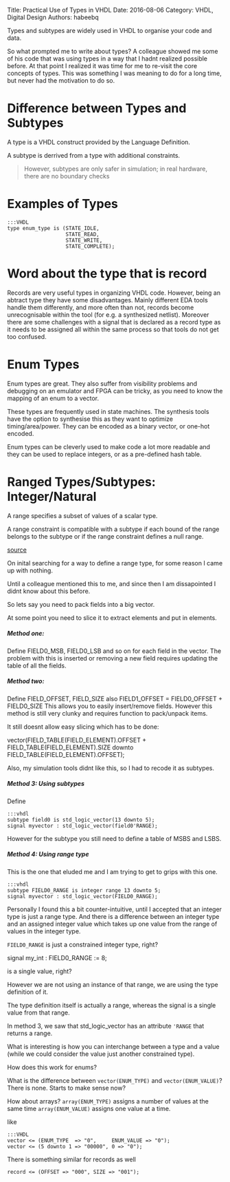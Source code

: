 Title: Practical Use of Types in VHDL
Date: 2016-08-06
Category: VHDL, Digital Design
Authors: habeebq

Types and subtypes are widely used in VHDL to organise your code and data.

So what prompted me to write about types? A colleague showed me some of his code
that was using types in a way that I hadnt realized possible before.
At that point I realized it was time for me to re-visit the core concepts of types. This
was something I was meaning to do for a long time, but never had the motivation to do so.


# Difference between Types and Subtypes
A type is a VHDL construct provided by the Language Definition.

A subtype is derrived from a type with additional constraints.

> However, subtypes are only safer in simulation; in real hardware, there are no boundary checks


# Examples of Types

    :::VHDL
    type enum_type is (STATE_IDLE,
                       STATE_READ,
                       STATE_WRITE,
                       STATE_COMPLETE);
    

# Word about the type that is record
Records are very useful types in organizing VHDL code.
However, being an abtract type they have some disadvantages.
Mainly different EDA tools handle them differently, and more often than not,
records become unrecognisable within the tool (for e.g. a synthesized netlist).
Moreover there are some challenges with a signal that is declared as a record type
as it needs to be assigned all within the same process so that tools do not get too confused.

# Enum Types
Enum types are great. They also suffer from visibility problems and debugging on an
emulator and FPGA can be tricky, as you need to know the mapping of an enum to a vector.

These types are frequently used in state machines.
The synthesis tools have the option to synthesise this as they want to optimize timing/area/power.
They can be encoded as a binary vector, or one-hot encoded.

Enum types can be cleverly used to make code a lot more readable and they can be used to replace integers, or as a pre-defined hash table.

# Ranged Types/Subtypes: Integer/Natural 
A range specifies a subset of values of a scalar type.

A range constraint is compatible with a subtype if each bound of the range belongs to the subtype or if the range constraint defines a null range.

[source](http://rti.etf.bg.ac.rs/rti/ri5rvl/tutorial/TUTORIAL/IEEE/HTML/1076_3.HTM)


On inital searching for a way to define a range type, for some reason I came up with nothing.

Until a colleague mentioned this to me, and since then I am dissapointed I didnt know about this before.

So lets say you need to pack fields into a big vector.

At some point you need to slice it to extract elements and put in elements.

##### Method one:
Define FIELD0_MSB, FIELD0_LSB and so on for each field in the vector.
The problem with this is inserted or removing a new field requires updating the table of all the fields.

##### Method two:
Define FIELD_OFFSET, FIELD_SIZE
also  FIELD1_OFFSET = FIELD0_OFFSET + FIELD0_SIZE
This allows you to easily insert/remove fields.
However this method is still very clunky and requires function to pack/unpack items.

It still doesnt allow easy slicing which has to be done:

vector(FIELD_TABLE(FIELD_ELEMENT).OFFSET + FIELD_TABLE(FIELD_ELEMENT).SIZE downto FIELD_TABLE(FIELD_ELEMENT).OFFSET);

Also, my simulation tools didnt like this, so I had to recode it as subtypes.

##### Method 3: Using subtypes

Define

	:::vhdl
	subtype field0 is std_logic_vector(13 downto 5);
	signal myvector : std_logic_vector(field0'RANGE);

However for the subtype you still need to define a table of MSBS and LSBS.

##### Method 4: Using range type
This is the one that eluded me and I am trying to get to grips with this one.

	:::vhdl
	subtype FIELD0_RANGE is integer range 13 downto 5;
	signal myvector : std_logic_vector(FIELD0_RANGE);

Personally I found this a bit counter-intuitive, until I accepted that an integer type is just a range type. And there is a difference between an integer type and an assigned integer value which takes up one value from the range of values in the integer type.

`FIELD0_RANGE` is just a constrained integer type, right?

signal my_int : FIELD0_RANGE := 8;

is a single value, right?

However we are not using an instance of that range, we are using the type definition of it.

The type definition itself is actually a range, whereas the signal is a single value from that range.

In method 3, we saw that std_logic_vector has an attribute `'RANGE` that returns a range. 

What is interesting is how you can interchange between a type and a value (while we could consider the value just another constrained type).

How does this work for enums?

What is the difference between `vector(ENUM_TYPE)` and `vector(ENUM_VALUE)`?
There is none. Starts to make sense now?

How about arrays?
`array(ENUM_TYPE)` assigns a number of values at the same time
`array(ENUM_VALUE)` assigns one value at a time.

like

    :::VHDL
    vector <= (ENUM_TYPE  => "0",     ENUM_VALUE => "0");
    vector <= (5 downto 1 => "00000", 0 => "0");


There is something similar for records as well

    record <= (OFFSET => "000", SIZE => "001");

